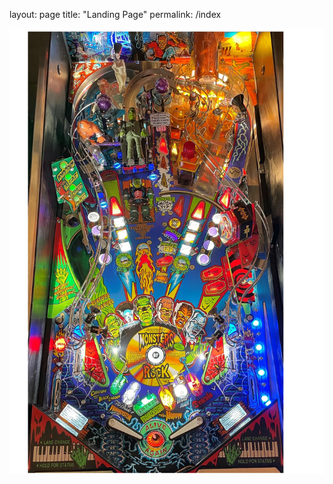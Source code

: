 layout: page
title: "Landing Page"
permalink: /index

<html>
  <head></head>
  <body>
    <img src="/monsterbash.svg"/>
  </body>
</html>
